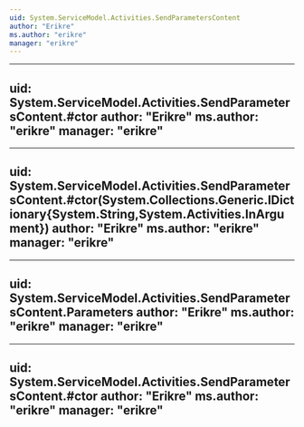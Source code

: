 ```yaml
---
uid: System.ServiceModel.Activities.SendParametersContent
author: "Erikre"
ms.author: "erikre"
manager: "erikre"
---
```


---
uid: System.ServiceModel.Activities.SendParametersContent.#ctor
author: "Erikre"
ms.author: "erikre"
manager: "erikre"
---

---
uid: System.ServiceModel.Activities.SendParametersContent.#ctor(System.Collections.Generic.IDictionary{System.String,System.Activities.InArgument})
author: "Erikre"
ms.author: "erikre"
manager: "erikre"
---

---
uid: System.ServiceModel.Activities.SendParametersContent.Parameters
author: "Erikre"
ms.author: "erikre"
manager: "erikre"
---

---
uid: System.ServiceModel.Activities.SendParametersContent.#ctor
author: "Erikre"
ms.author: "erikre"
manager: "erikre"
---
